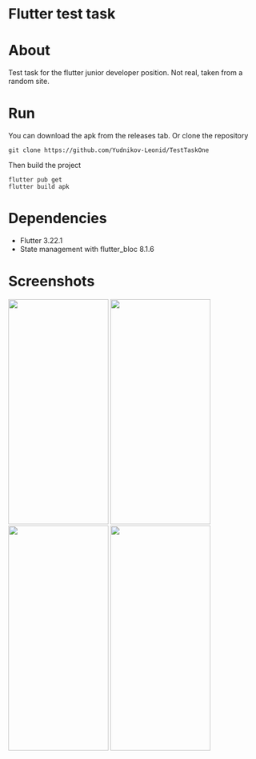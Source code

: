 # Flutter test task

# About
Test task for the flutter junior developer position. Not real, taken from a random site.

# Run
You can download the apk from the releases tab.
Or clone the repository
```
git clone https://github.com/Yudnikov-Leonid/TestTaskOne
```
Then build the project
```
flutter pub get
flutter build apk
```

# Dependencies
- Flutter 3.22.1
- State management with flutter_bloc 8.1.6

# Screenshots
<img src="https://github.com/user-attachments/assets/896d718c-ce34-436f-b1dc-5bd3016dc98e" width="200" height="450">
<img src="https://github.com/user-attachments/assets/84b31b20-8bb9-460f-a5f6-02733a63cb31" width="200" height="450">
<img src="https://github.com/user-attachments/assets/33cf1b5f-890a-4f17-80d7-fecfa4b08820" width="200" height="450">
<img src="https://github.com/user-attachments/assets/2d0d74e4-7c1f-41ee-8562-ce446070bef3" width="200" height="450">
